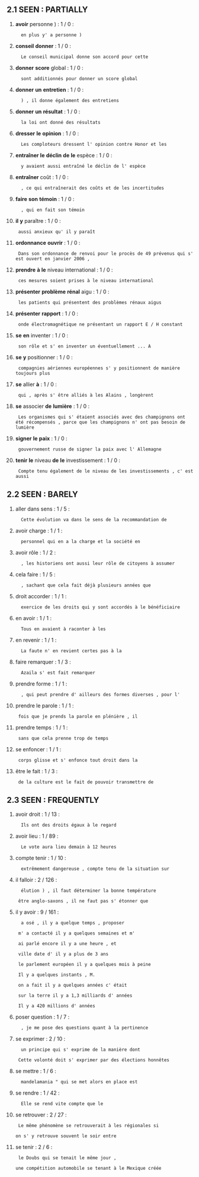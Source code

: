 ## 2.1 SEEN : PARTIALLY

1. **avoir** personne ) : 1  / 0 :

		 en plus y' a personne )

2. **conseil** **donner** : 1  / 0 :

		 Le conseil municipal donne son accord pour cette

3. **donner** **score** global : 1  / 0 :

		 sont additionnés pour donner un score global

4. **donner** **un** **entretien** : 1  / 0 :

		 ) , il donne également des entretiens

5. **donner** **un** **résultat** : 1  / 0 :

		 la loi ont donné des résultats

6. **dresser** **le** **opinion** : 1  / 0 :

		 Les comploteurs dressent l' opinion contre Honor et les

7. **entraîner** **le** **déclin** **de** **le** espèce : 1  / 0 :

		 y avaient aussi entraîné le déclin de l' espèce

8. **entraîner** coût : 1  / 0 :

		 , ce qui entraînerait des coûts et de les incertitudes

9. **faire** **son** **témoin** : 1  / 0 :

		 , qui en fait son témoin

10. **il** **y** paraître : 1  / 0 :

		 aussi anxieux qu' il y paraît

11. **ordonnance** **ouvrir** : 1  / 0 :

		 Dans son ordonnance de renvoi pour le procès de 49 prévenus qui s' est ouvert en janvier 2006 ,

12. **prendre** **à** **le** niveau international : 1  / 0 :

		 ces mesures soient prises à le niveau international

13. **présenter** **problème** **rénal** aigu : 1  / 0 :

		 les patients qui présentent des problèmes rénaux aigus

14. **présenter** **rapport** : 1  / 0 :

		 onde électromagnétique ne présentant un rapport E / H constant

15. **se** **en** inventer : 1  / 0 :

		 son rôle et s' en inventer un éventuellement ... A

16. **se** **y** positionner : 1  / 0 :

		 compagnies aériennes européennes s' y positionnent de manière toujours plus

17. **se** allier **à** : 1  / 0 :

		 qui , après s' être alliés à les Alains , longèrent

18. **se** associer **de** **lumière** : 1  / 0 :

		 Les organismes qui s' étaient associés avec des champignons ont été récompensés , parce que les champignons n' ont pas besoin de lumière

19. **signer** **le** **paix** : 1  / 0 :

		 gouvernement russe de signer la paix avec l' Allemagne

20. **tenir** **le** niveau **de** **le** investissement : 1  / 0 :

		 Compte tenu également de le niveau de les investissements , c' est aussi

## 2.2 SEEN : BARELY

1. aller dans sens : 1  / 5 :

		 Cette évolution va dans le sens de la recommandation de

2. avoir charge : 1  / 1 :

		 personnel qui en a la charge et la société en

3. avoir rôle : 1  / 2 :

		 , les historiens ont aussi leur rôle de citoyens à assumer

4. cela faire : 1  / 5 :

		 , sachant que cela fait déjà plusieurs années que

5. droit accorder : 1  / 1 :

		 exercice de les droits qui y sont accordés à le bénéficiaire

6. en avoir : 1  / 1 :

		 Tous en avaient à raconter à les

7. en revenir : 1  / 1 :

		 La faute n' en revient certes pas à la

8. faire remarquer : 1  / 3 :

		 Azaila s' est fait remarquer

9. prendre forme : 1  / 1 :

		 , qui peut prendre d' ailleurs des formes diverses , pour l'

10. prendre le parole : 1  / 1 :

		 fois que je prends la parole en plénière , il

11. prendre temps : 1  / 1 :

		 sans que cela prenne trop de temps

12. se enfoncer : 1  / 1 :

		 corps glisse et s' enfonce tout droit dans la

13. être le fait : 1  / 3 :

		 de la culture est le fait de pouvoir transmettre de

## 2.3 SEEN : FREQUENTLY

1. avoir droit : 1  / 13 :

		 Ils ont des droits égaux à le regard

2. avoir lieu : 1  / 89 :

		 Le vote aura lieu demain à 12 heures

3. compte tenir : 1  / 10 :

		 extrêmement dangereuse , compte tenu de la situation sur

4. il falloir : 2  / 126 :

		 élution ) , il faut déterminer la bonne température

		être anglo-saxons , il ne faut pas s' étonner que

5. il y avoir : 9  / 161 :

		 a osé , il y a quelque temps , proposer

		m' a contacté il y a quelques semaines et m'

		ai parlé encore il y a une heure , et

		ville date d' il y a plus de 3 ans

		le parlement européen il y a quelques mois à peine

		Il y a quelques instants , M.

		on a fait il y a quelques années c' était

		sur la terre il y a 1,3 milliards d' années

		Il y a 420 millions d' années

6. poser question : 1  / 7 :

		 , je me pose des questions quant à la pertinence

7. se exprimer : 2  / 10 :

		 un principe qui s' exprime de la manière dont

		Cette volonté doit s' exprimer par des élections honnêtes

8. se mettre : 1  / 6 :

		 mandelamania " qui se met alors en place est

9. se rendre : 1  / 42 :

		 Elle se rend vite compte que le

10. se retrouver : 2  / 27 :

		 Le même phénomène se retrouverait à les régionales si

		on s' y retrouve souvent le soir entre

11. se tenir : 2  / 6 :

		 le Doubs qui se tenait le même jour ,

		une compétition automobile se tenant à le Mexique créée

